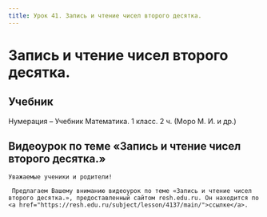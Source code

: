 ```yaml
---
title: Урок 41. Запись и чтение чисел второго десятка.
---
```


# Запись и чтение чисел второго десятка.

## Учебник

Нумерация – Учебник Математика. 1 класс. 2 ч. (Моро М. И. и др.)

## Видеоурок по теме «Запись и чтение чисел второго десятка.»

<p>
	Уважаемые ученики и родители!  
</p>
<p>
	 Предлагаем Вашему вниманию видеоурок по теме «Запись и чтение чисел второго десятка.», предоставленный сайтом resh.edu.ru. Он находится по <a href="https://resh.edu.ru/subject/lesson/4137/main/">ссылке</a>.
</p>